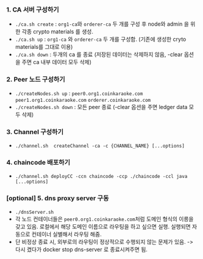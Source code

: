 ### 1. CA 서버 구성하기
  - `./ca.sh create` : `org1-ca`와 `orderer-ca` 두 개를 구성 후 node와 admin 을 위한 각종 crypto materials 를 생성.
  - `./ca.sh up` : `org1-ca` 와 `orderer-ca` 두 개를 구성함. (기존에 생성한 cryto materials를 그대로 이용)
  - `./ca.sh down` : 두개의 ca 를 종료 (저장된 데이터는 삭제하지 않음, -clear 옵션을 주면 ca 내부 데이터 모두 삭제)

### 2. Peer 노드 구성하기
  - `./createNodes.sh up` : `peer0.org1.coinkaraoke.com` `peer1.org1.coinkaraoke.com` `orderer.coinkaraoke.com`
  - `./createNodes.sh down` : 모든 peer 종료 (-clear 옵션을 주면 ledger data 모두 삭제)

### 3. Channel 구성하기
  - `./channel.sh  createChannel -ca -c {CHANNEL_NAME} [...options]`

### 4. chaincode 배포하기
  - `./channel.sh deployCC -ccn chaincode -ccp ./chaincode -ccl java [...options]`

### [optional] 5. dns proxy server 구동
  - `./dnsServer.sh`
  - 각 노드 컨테이너들은 `peer0.org1.coinkaraoke.com`처럼 도메인 형식의 이릉을 갖고 있음. 로컬에서 해당 도메인 이름으로 라우팅을 하고 싶으면 실행. 실행되면 자동으로 컨테이너 실별해서 라우팅 해줌.
  - 단 비정상 종료 시, 외부로의 라우팅이 정상적으로 수행되지 않는 문제가 있음. -> 다시 켰다가 docker stop dns-server 로 종료시켜주면 됨.
